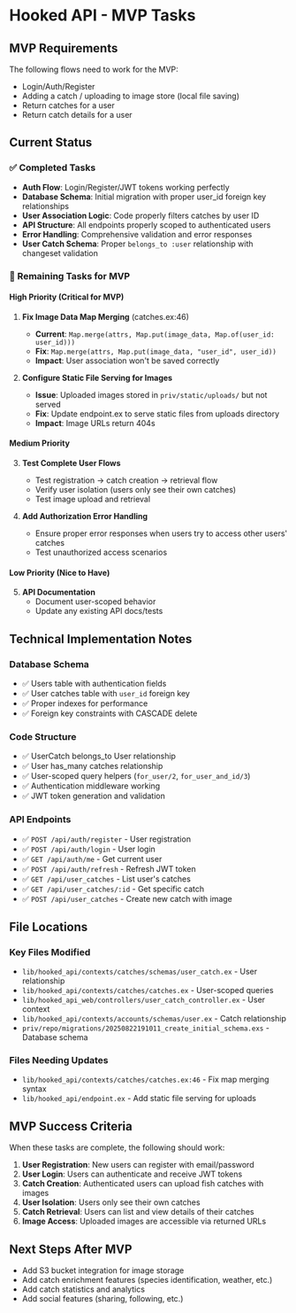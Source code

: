 # Hooked API - MVP Tasks

## MVP Requirements
The following flows need to work for the MVP:
- Login/Auth/Register
- Adding a catch / uploading to image store (local file saving)
- Return catches for a user
- Return catch details for a user

## Current Status

### ✅ Completed Tasks
- **Auth Flow**: Login/Register/JWT tokens working perfectly
- **Database Schema**: Initial migration with proper user_id foreign key relationships
- **User Association Logic**: Code properly filters catches by user ID
- **API Structure**: All endpoints properly scoped to authenticated users
- **Error Handling**: Comprehensive validation and error responses
- **User Catch Schema**: Proper `belongs_to :user` relationship with changeset validation

### 🔧 Remaining Tasks for MVP

#### High Priority (Critical for MVP)

1. **Fix Image Data Map Merging** (catches.ex:46)
   - **Current**: `Map.merge(attrs, Map.put(image_data, Map.of(user_id: user_id)))`
   - **Fix**: `Map.merge(attrs, Map.put(image_data, "user_id", user_id))`
   - **Impact**: User association won't be saved correctly

2. **Configure Static File Serving for Images**
   - **Issue**: Uploaded images stored in `priv/static/uploads/` but not served
   - **Fix**: Update endpoint.ex to serve static files from uploads directory
   - **Impact**: Image URLs return 404s

#### Medium Priority

3. **Test Complete User Flows**
   - Test registration → catch creation → retrieval flow
   - Verify user isolation (users only see their own catches)
   - Test image upload and retrieval

4. **Add Authorization Error Handling**
   - Ensure proper error responses when users try to access other users' catches
   - Test unauthorized access scenarios

#### Low Priority (Nice to Have)

5. **API Documentation**
   - Document user-scoped behavior
   - Update any existing API docs/tests

## Technical Implementation Notes

### Database Schema
- ✅ Users table with authentication fields
- ✅ User catches table with `user_id` foreign key
- ✅ Proper indexes for performance
- ✅ Foreign key constraints with CASCADE delete

### Code Structure
- ✅ UserCatch belongs_to User relationship
- ✅ User has_many catches relationship  
- ✅ User-scoped query helpers (`for_user/2`, `for_user_and_id/3`)
- ✅ Authentication middleware working
- ✅ JWT token generation and validation

### API Endpoints
- ✅ `POST /api/auth/register` - User registration
- ✅ `POST /api/auth/login` - User login
- ✅ `GET /api/auth/me` - Get current user
- ✅ `POST /api/auth/refresh` - Refresh JWT token
- ✅ `GET /api/user_catches` - List user's catches
- ✅ `GET /api/user_catches/:id` - Get specific catch
- ✅ `POST /api/user_catches` - Create new catch with image

## File Locations

### Key Files Modified
- `lib/hooked_api/contexts/catches/schemas/user_catch.ex` - User relationship
- `lib/hooked_api/contexts/catches/catches.ex` - User-scoped queries
- `lib/hooked_api_web/controllers/user_catch_controller.ex` - User context
- `lib/hooked_api/contexts/accounts/schemas/user.ex` - Catch relationship
- `priv/repo/migrations/20250822191011_create_initial_schema.exs` - Database schema

### Files Needing Updates
- `lib/hooked_api/contexts/catches/catches.ex:46` - Fix map merging syntax
- `lib/hooked_api/endpoint.ex` - Add static file serving for uploads

## MVP Success Criteria

When these tasks are complete, the following should work:

1. **User Registration**: New users can register with email/password
2. **User Login**: Users can authenticate and receive JWT tokens
3. **Catch Creation**: Authenticated users can upload fish catches with images
4. **User Isolation**: Users only see their own catches
5. **Catch Retrieval**: Users can list and view details of their catches
6. **Image Access**: Uploaded images are accessible via returned URLs

## Next Steps After MVP

- Add S3 bucket integration for image storage
- Add catch enrichment features (species identification, weather, etc.)
- Add catch statistics and analytics
- Add social features (sharing, following, etc.)